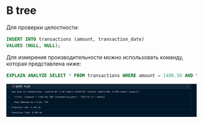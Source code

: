 # B tree

Для проверки целостности: 

```sql
INSERT INTO transactions (amount, transaction_date)
VALUES (NULL, NULL);
```

Для измерения производительности можно использовать команду, которая представлена ниже:

```sql
EXPLAIN ANALYZE SELECT * FROM transactions WHERE amount = 1400.50 AND transaction_date = '2023-04-14';
```

![img.png](images/img.png)


